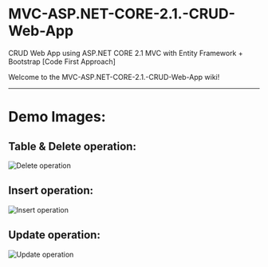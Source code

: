 # MVC-ASP.NET-CORE-2.1.-CRUD-Web-App
CRUD Web App using ASP.NET CORE 2.1 MVC with Entity Framework + Bootstrap [Code First Approach]


Welcome to the MVC-ASP.NET-CORE-2.1.-CRUD-Web-App wiki!

***

# Demo Images:


## Table & Delete operation:
![Delete operation](https://raw.githubusercontent.com/ecortez91/MVC-ASP.NET-CORE-2.1.-CRUD-Web-App/master/CodeFirst/Demo%20Images/imag4.png)

## Insert operation:
![Insert operation](https://raw.githubusercontent.com/ecortez91/MVC-ASP.NET-CORE-2.1.-CRUD-Web-App/master/CodeFirst/Demo%20Images/imag2.png)


## Update operation:
![Update operation](https://raw.githubusercontent.com/ecortez91/MVC-ASP.NET-CORE-2.1.-CRUD-Web-App/master/CodeFirst/Demo%20Images/imag3.png)
